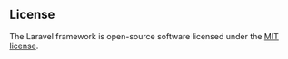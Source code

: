 
## License

The Laravel framework is open-source software licensed under the [MIT license](https://opensource.org/licenses/MIT).
